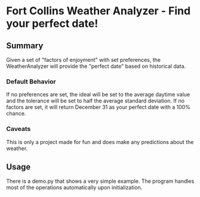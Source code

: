# Fort Collins Weather Analyzer - Find your perfect date!

## Summary
Given a set of "factors of enjoyment" with set preferences, the WeatherAnalyzer will provide the "perfect date" based on historical data. 

### Default Behavior
If no preferences are set, the ideal will be set to the average daytime value and the tolerance will be set to half the average standard deviation.
If no factors are set, it will return December 31 as your perfect date with a 100% chance.

### Caveats
This is only a project made for fun and does make any predictions about the weather.

## Usage
There is a demo.py that shows a very simple example. The program handles most of the operations automatically upon initialization.